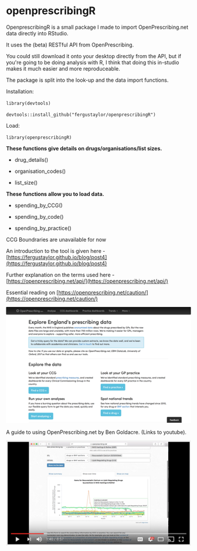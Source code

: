 # openprescribingR

OpenprescribingR is a small package I made to import OpenPrescribing.net data directly into RStudio.

It uses the (beta) RESTful API from OpenPrescribing.

You could still download it onto your desktop directly from the API, but if you're going to be doing analysis with R, I think that doing this in-studio makes it much easier and more reproduceable.

The package is split into the look-up and the data import functions.

Installation:

`library(devtools)`

`devtools::install_github("fergustaylor/openprescribingR")`

Load:

`library(openprescribingR)`


__These functions give details on drugs/organisations/list sizes.__

 *  drug_details()

 *  organisation_codes()
 
 *  list_size()

__These functions allow you to load data.__

 *  spending_by_CCG()

 *  spending_by_code()

 *  spending_by_practice()

CCG Boundraries are unavailable for now

An introduction to the tool is given here - [https://fergustaylor.github.io/blog/post4](https://fergustaylor.github.io/blog/post4)

Further explanation on the terms used here - [https://openprescribing.net/api/](https://openprescribing.net/api/)

Essential reading on [https://openprescribing.net/caution/](https://openprescribing.net/caution/)

[![Picture](openpres.png)](https://openprescribing.net/ "https://openprescribing.net/")

A guide to using OpenPrescribing.net by Ben Goldacre. (Links to youtube).

[![A short walk-through on OpenPrescribing.net](openpres2.png)](https://www.youtube.com/watch?v=U-hvuEfUUOM "A short walk-through on OpenPrescribing.net")

